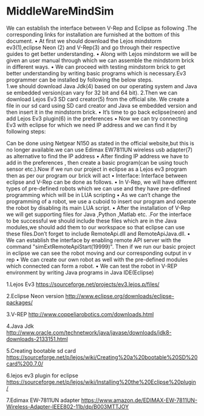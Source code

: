# MiddleWareMindSim

We can establish the interface between V-Rep and Eclipse as following .The corresponding links  for installation are furnished at the bottom of this document.
•	At first we should download the Lejos mindstorm ev3(1),eclipse Neon (2) and V-Rep(3) and go through their respective guides to get better understanding.
•	Along with Lejos mindstorm we will be given an user manual through which we can assemble the mindstorm brick in different ways.
•	We can proceed with testing mindstorm brick to get better understanding by writing basic programs which is necessary.Ev3 programmer can be installed by following the below steps.	
1.we should download Java Jdk(4)  based on our operating system and Java se embedded version(can vary for 32 bit and 64 bit).
2.Then we can download Lejos Ev3 SD card creator(5) from the official site.
We create a file in our sd card using SD card creator and Java se embedded version and then insert it in the mindstorm brick.
•	It’s time to go back eclipse(neon) and add Lejos Ev3 plugin(6) in the preferences
•	Now we can try connecting Ev3 with eclipse for which we need IP address and we can find it by following steps:

Can be done using Netgear N150 as stated in the official website,but this is no longer available.we can use Edimax EW7811UN wireless usb adapter(7) as alternative to find the IP address 
•	After finding IP address we have to add in the preferences , then create a basic program(can be using touch sensor etc.).Now if we run our project in eclipse as a Lejos ev3 program then as per our program our brick will act
•	Interface: Interface between eclipse and V-Rep can be done as follows.
•	In V-Rep, we will have different types of pre-defined robots which we can use and they have pre-defined programming which will be in LUA scripting
•	As we can’t change the programming of a robot, we use a cuboid to insert our program and operate the robot by disabling its main LUA script.
•	After the installation of V-Rep we will get supporting  files for Java ,Python ,Matlab etc. .For the interface to be successful we should include these files which are in the Java modules,we should add them to our workspace so that eclipse can use these files.Don’t forget to include RemoteApi.dll and RemoteApiJava.dll.
•	 We can establish the interface by enabling remote API server with the command  "simExtRemoteApiStart(19999)". Then if we run our basic project in eclipse we can see the robot moving and our corresponding output in v rep
•	We can create our own robot as well with the pre-defined modules which connected can form a robot.
•	We can test the robot in V-REP environment by writing Java programs in Java IDE(Eclipse)


1.Lejos Ev3 
https://sourceforge.net/projects/ev3.lejos.p/files/

2.Eclipse  Neon version
http://www.eclipse.org/downloads/eclipse-packages/

3.V-REP 
http://www.coppeliarobotics.com/downloads.html

4.Java Jdk
http://www.oracle.com/technetwork/java/javase/downloads/jdk8-downloads-2133151.html

5.Creating bootable sd card
https://sourceforge.net/p/lejos/wiki/Creating%20a%20bootable%20SD%20card%200.7.0/

6.lejos ev3 plugin for eclipse 
https://sourceforge.net/p/lejos/wiki/Installing%20the%20Eclipse%20plugin/

7.Edimax EW-7811UN adapter
https://www.amazon.de/EDIMAX-EW-7811UN-Wireless-Adapter-IEEE802-11b/dp/B003MTTJOY

